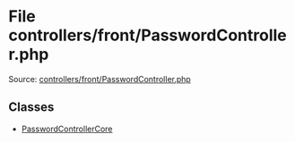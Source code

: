 File controllers/front/PasswordController.php
=========
Source: [controllers/front/PasswordController.php](https://github.com/PrestaShop/PrestaShop/blob/1.6.1.1/controllers/front/PasswordController.php)


Classes
-------

* [PasswordControllerCore](class.PasswordControllerCore.md)

